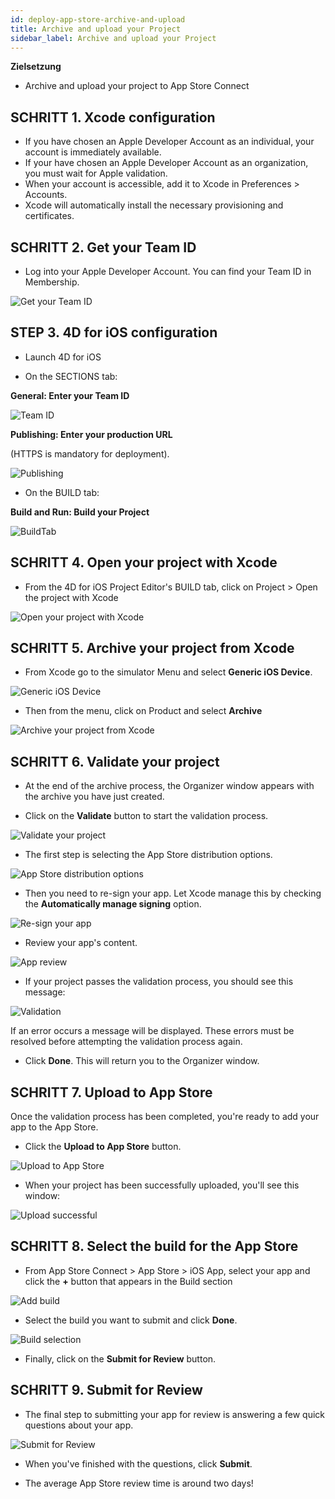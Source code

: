 ```yaml
---
id: deploy-app-store-archive-and-upload
title: Archive and upload your Project
sidebar_label: Archive and upload your Project
---
```

<div class = "objectives"> 

**Zielsetzung**

* Archive and upload your project to App Store Connect</div> 

## SCHRITT 1. Xcode configuration

* If you have chosen an Apple Developer Account as an individual, your account is immediately available. 
* If your have chosen an Apple Developer Account as an organization, you must wait for Apple validation.
* When your account is accessible, add it to Xcode in Preferences > Accounts.
* Xcode will automatically install the necessary provisioning and certificates. 

## SCHRITT 2. Get your Team ID

* Log into your Apple Developer Account. You can find your Team ID in Membership.

![Get your Team ID](assets/deploy-in-house/Team-ID-4D-for-iOS.png)

## STEP 3. 4D for iOS configuration

* Launch 4D for iOS

* On the SECTIONS tab:

**General: Enter your Team ID**

![Team ID](assets/deploy-app-store/Team-ID.png)

**Publishing: Enter your production URL**

(HTTPS is mandatory for deployment).

![Publishing](assets/deploy-app-store/Publishing.png)

* On the BUILD tab:

**Build and Run: Build your Project**

![BuildTab](assets/deploy-app-store/BuildTab.png)

## SCHRITT 4. Open your project with Xcode

* From the 4D for iOS Project Editor's BUILD tab, click on Project > Open the project with Xcode

![Open your project with Xcode](assets/deploy-in-house/Open-your-project-Xcode-4D-for-iOS.png)

## SCHRITT 5. Archive your project from Xcode

* From Xcode go to the simulator Menu and select **Generic iOS Device**.

![Generic iOS Device](assets/deploy-in-house/Deployment-Generic-iOS-Device.png)

* Then from the menu, click on Product and select **Archive**

![Archive your project from Xcode](assets/deploy-in-house/Archive-your-Project.png)

## SCHRITT 6. Validate your project

* At the end of the archive process, the Organizer window appears with the archive you have just created.

* Click on the **Validate** button to start the validation process.

![Validate your project](assets/deploy-app-store/Organizer-Project-Validation.png)

* The first step is selecting the App Store distribution options.

![App Store distribution options](assets/deploy-app-store/App-Store-Distribution-options.png)

* Then you need to re-sign your app. Let Xcode manage this by checking the **Automatically manage signing** option.

![Re-sign your app](assets/deploy-app-store/Re-sign-your-App.png)

* Review your app's content.

![App review](assets/deploy-app-store/Review-App.png)

* If your project passes the validation process, you should see this message:

![Validation](assets/deploy-app-store/Archive-validation-complete.png)

If an error occurs a message will be displayed. These errors must be resolved before attempting the validation process again.

* Click **Done**. This will return you to the Organizer window.

## SCHRITT 7. Upload to App Store

Once the validation process has been completed, you're ready to add your app to the App Store.

* Click the **Upload to App Store** button.

![Upload to App Store](assets/deploy-app-store/Upload-to-AppStore.png)

* When your project has been successfully uploaded, you'll see this window:

![Upload successful](assets/deploy-app-store/upload-Successful.png)

## SCHRITT 8. Select the build for the App Store

* From App Store Connect > App Store > iOS App, select your app and click the **+** button that appears in the Build section

![Add build](assets/deploy-app-store/Add-build-app-store-connect.png)

* Select the build you want to submit and click **Done**.

![Build selection](assets/deploy-app-store/Select-build-app-store-connect.png)

* Finally, click on the **Submit for Review** button.

## SCHRITT 9. Submit for Review

* The final step to submitting your app for review is answering a few quick questions about your app. 

![Submit for Review](assets/deploy-app-store/Export-Compliance-Content-Rights-Advertising-Identifer.png)

* When you've finished with the questions, click **Submit**.

* The average App Store review time is around two days!